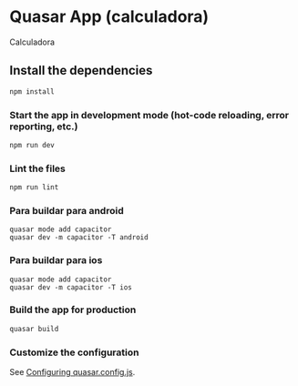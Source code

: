 # Quasar App (calculadora)

Calculadora

## Install the dependencies
```bash
npm install
```

### Start the app in development mode (hot-code reloading, error reporting, etc.)
```bash
npm run dev
```


### Lint the files
```bash
npm run lint
```

### Para buildar para android
```
quasar mode add capacitor
quasar dev -m capacitor -T android
```

### Para buildar para ios
```
quasar mode add capacitor
quasar dev -m capacitor -T ios
```

### Build the app for production
```bash
quasar build
```

### Customize the configuration
See [Configuring quasar.config.js](https://v2.quasar.dev/quasar-cli-vite/quasar-config-js).
